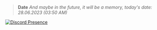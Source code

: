 >**Date**
>*And maybe in the future, it will be a memory, today's date: 28.06.2023 (03:50 AM)*

[![Discord Presence](https://lanyard.cnrad.dev/api/493084332911755285?animated=true)](https://discord.com/users/493084332911755285)
